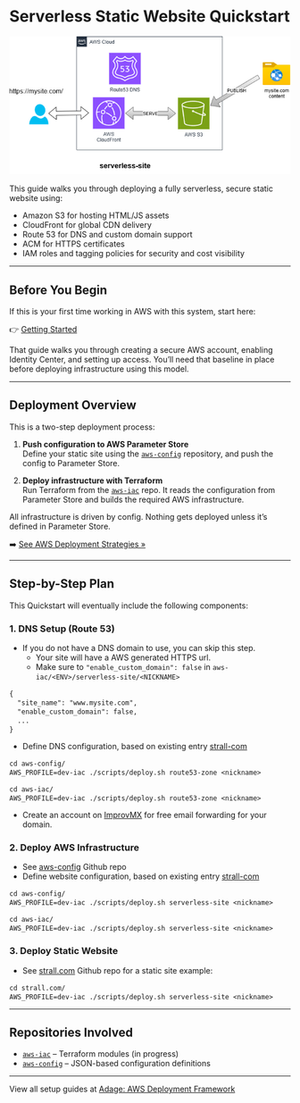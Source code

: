 # Serverless Static Website Quickstart

![Serverless Static Website](../img/serverless-site.drawio.png)

This guide walks you through deploying a fully serverless, secure static website using:

- Amazon S3 for hosting HTML/JS assets  
- CloudFront for global CDN delivery  
- Route 53 for DNS and custom domain support  
- ACM for HTTPS certificates  
- IAM roles and tagging policies for security and cost visibility

---

## Before You Begin

If this is your first time working in AWS with this system, start here:

👉 [Getting Started](../GETTING_STARTED.md)

That guide walks you through creating a secure AWS account, enabling Identity Center, and setting up access. You’ll need that baseline in place before deploying infrastructure using this model.

---

## Deployment Overview

This is a two-step deployment process:

1. **Push configuration to AWS Parameter Store**  
   Define your static site using the [`aws-config`](https://github.com/tstrall/aws-config) repository, and push the config to Parameter Store.

2. **Deploy infrastructure with Terraform**  
   Run Terraform from the [`aws-iac`](https://github.com/tstrall/aws-iac) repo. It reads the configuration from Parameter Store and builds the required AWS infrastructure.

All infrastructure is driven by config. Nothing gets deployed unless it’s defined in Parameter Store.

➡️ [See AWS Deployment Strategies »](../deployment/README.md)

---

## Step-by-Step Plan

This Quickstart will eventually include the following components:

### 1. DNS Setup (Route 53)

- If you do not have a DNS domain to use, you can skip this step.
  - Your site will have a AWS generated HTTPS url.
  - Make sure to `"enable_custom_domain": false` in `aws-iac/<ENV>/serverless-site/<NICKNAME>`

```
{
  "site_name": "www.mysite.com",
  "enable_custom_domain": false,
  ...
}
```

- Define DNS configuration, based on existing entry [strall-com](https://github.com/tstrall/aws-config/blob/main/iac/prod/route53-zone/strall-com/config.json)

```
cd aws-config/
AWS_PROFILE=dev-iac ./scripts/deploy.sh route53-zone <nickname>
```

```
cd aws-iac/
AWS_PROFILE=dev-iac ./scripts/deploy.sh route53-zone <nickname>
```

- Create an account on [ImprovMX](https://improvmx.com/) for free email forwarding for your domain.

### 2. Deploy AWS Infrastructure

- See [aws-config](https://github.com/tstrall/aws-config/) Github repo
- Define website configuration, based on existing entry [strall-com](https://github.com/tstrall/aws-config/blob/main/iac/prod/serverless-site/strall-com/config.json)

```
cd aws-config/
AWS_PROFILE=dev-iac ./scripts/deploy.sh serverless-site <nickname>
```

```
cd aws-iac/
AWS_PROFILE=dev-iac ./scripts/deploy.sh serverless-site <nickname>
```

### 3. Deploy Static Website 

- See [strall.com](strall.com) Github repo for a static site example:

```
cd strall.com/
AWS_PROFILE=dev-iac ./scripts/deploy.sh serverless-site <nickname>
```

---

## Repositories Involved

- [`aws-iac`](https://github.com/tstrall/aws-iac) – Terraform modules (in progress)  
- [`aws-config`](https://github.com/tstrall/aws-config) – JSON-based configuration definitions  

---

View all setup guides at [Adage: AWS Deployment Framework](../README.md)
